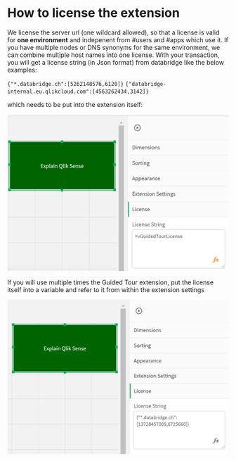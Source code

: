 # How to license the extension

We license the server url (one wildcard allowed), so that a license is valid for **one environment** and indepenent from #users and #apps which use it.
If you have multiple nodes or DNS synonyms for the same environment, we can combine multiple host names into one license.
With your transaction, you will get a license string (in Json format) from databridge like the below examples:

`{"*.databridge.ch":[5262148576,6120]}`
`{"databridge-internal.eu.qlikcloud.com":[4563262434,3142]}`

which needs to be put into the extension itself:

![screenshot](./pics/licensing(1).png "screenshot")

If you will use multiple times the Guided Tour extension, put the license itself into a variable and refer to it from within the extension settings

![screenshot](./pics/licensing(2).png "screenshot")

